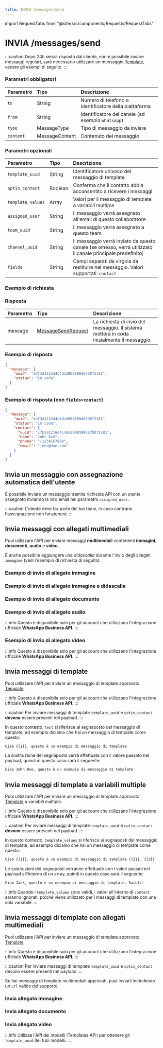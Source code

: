 ```yaml
---
title: INVIA /messages/send
---
```


import RequestTabs from "@site/src/components/Requests/RequestTabs"

# INVIA /messages/send

:::caution
Dopo 24h senza risposta dal cliente, non è possibile inviare messaggi regolari, sarà necessario utilizzare un messaggio [Template](#send-template-messages), vedere gli esempi di seguito.
:::

### Parametri obbligatori

| Parametro | Tipo           | Descrizione                          |
| :-------- | :------------- | :----------------------------------- |
| `to`      | String         | Numero di telefono o identificatore della piattaforma |
| `from`    | String         | Identificatore del canale (ad esempio `whatsapp`) |
| `type`    | MessageType    | Tipo di messaggio da inviare           |
| `content` | MessageContent | Contenuto del messaggio               |

### Parametri opzionali

| Parametro         | Tipo    | Descrizione                                                                                     |
| :---------------- | :------ | :---------------------------------------------------------------------------------------------- |
| `template_uuid`   | String  | Identificatore univoco del messaggio di template                                                       |
| `optin_contact`   | Boolean | Conferma che il contatto abbia acconsentito a ricevere i messaggi                               |
| `template_values` | Array   | Valori per il messaggio di template a variabili multiple                                                      |
| `assigned_user`   | String  | Il messaggio verrà assegnato all'email di questo collaboratore                                           |
| `team_uuid`       | String  | Il messaggio verrà assegnato a questo team                                                           |
| `channel_uuid`    | String  | Il messaggio verrà inviato da questo canale (se omesso, verrà utilizzato il canale principale predefinito) |
| `fields`          | String  | Campi separati da virgola da restituire nel messaggio. Valori supportati: `contact`               |

### Esempio di richiesta

<RequestTabs endpoint='messages_api' request="post_messages"/>

### Risposta

| Parametro | Tipo                                                                   | Descrizione                                                              |
| :-------- | :--------------------------------------------------------------------- | :----------------------------------------------------------------------- |
| message   | [MessageSendRequest](/api/reference/object_types/message_send_request) | La richiesta di invio del messaggio. Il sistema metterà in coda inizialmente il messaggio. |

### Esempio di risposta

```json title=response.json
{
  "message": {
    "uuid": "adf3d1216d4c4dcd908199d6700f2381",
    "status": "in coda"
  }
}
```

### Esempio di risposta (con `fields=contact`)

```json title=response.json
{
  "message": {
    "uuid": "adf3d1216d4c4dcd908199d6700f2381",
    "status": "in coda",
    "contact": {
      "uuid": "c7b3d1216d4c4dcd908199d6700f2381",
      "name": "John Doe",
      "phone": "+1234567890",
      "email": "john@doe.com"
    }
  }
}
```

## Invia un messaggio con assegnazione automatica dell'utente

È possibile inviare un messaggio tramite richiesta API con un utente assegnato inviando la loro email nel parametro `assigned_user`.

:::caution
L'utente deve far parte del tuo team, in caso contrario l'assegnazione non funzionerà.
:::

<RequestTabs endpoint='messages_api' request="post_messages_with_user_assignment"/>

## Invia messaggi con allegati multimediali

Puoi utilizzare l'API per inviare messaggi **multimediali** contenenti **immagini**, **documenti**, **audio** e **video**.

È anche possibile aggiungere una _didascalia_ durante l'invio degli allegati `immagine` (vedi l'esempio di richiesta di seguito).

### Esempio di invio di allegato immagine

<RequestTabs endpoint='messages_api' request="post_messages_image"/>

### Esempio di invio di allegato immagine e didascalia

<RequestTabs endpoint='messages_api' request="post_messages_image_caption"/>

### Esempio di invio di allegato documento

<RequestTabs endpoint='messages_api' request="post_messages_document"/>

### Esempio di invio di allegato audio

:::info
Questo è disponibile solo per gli account che utilizzano l'integrazione ufficiale **WhatsApp Business API**.
:::

<RequestTabs endpoint='messages_api' request="post_messages_audio"/>

### Esempio di invio di allegato video

:::info
Questo è disponibile solo per gli account che utilizzano l'integrazione ufficiale **WhatsApp Business API**.
:::

<RequestTabs endpoint='messages_api' request="post_messages_video"/>

## Invia messaggi di template

Puoi utilizzare l'API per inviare un messaggio di template approvato [Template](/api/reference/object_types/template).

:::info
Questo è disponibile solo per gli account che utilizzano l'integrazione ufficiale **WhatsApp Business API**.
:::

:::caution
Per inviare messaggi di template `template_uuid` e `optin_contact` **devono** essere presenti nel payload.
:::

<RequestTabs endpoint='messages_api' request="post_messages_template"/>

In questo contesto, `text` si riferisce al segnaposto del messaggio di template, ad esempio diciamo che hai un messaggio di template come questo:

```bash title=template_example
Ciao {{1}}, questo è un esempio di messaggio di template
```

La sostituzione del segnaposto verrà effettuata con il valore passato nel payload, quindi in questo caso sarà il seguente:

```bash title=template_example
Ciao John Doe, questo è un esempio di messaggio di template
```

## Invia messaggi di template a variabili multiple

Puoi utilizzare l'API per inviare un messaggio di template approvato [Template](/api/reference/object_types/template) a variabili multiple.

:::info
Questo è disponibile solo per gli account che utilizzano l'integrazione ufficiale **WhatsApp Business API**.
:::

:::caution
Per inviare messaggi di template `template_uuid` e `optin_contact` **devono** essere presenti nel payload.
:::

<RequestTabs endpoint='messages_api' request="post_multi_variable_messages_template"/>

In questo contesto, `template_values` si riferisce ai segnaposti del messaggio di template, ad esempio diciamo che hai un messaggio di template come questo:

```bash title=template_example
Ciao {{1}}, questo è un esempio di messaggio di template {{2}}. {{3}}!
```

Le sostituzioni dei segnaposti verranno effettuate con i valori passati nel payload all'interno di un array, quindi in questo caso sarà il seguente:

```bash title=template_example
Ciao Jack, questo è un esempio di messaggio di template. Saluti!
```

:::info
Quando i `template_values` sono validi, i valori all'interno di `content` saranno ignorati, poiché viene utilizzato per i messaggi di template con una sola variabile.
:::

## Invia messaggi di template con allegati multimediali

Puoi utilizzare l'API per inviare un messaggio di template approvato [Template](/api/reference/object_types/template)

:::info
Questo è disponibile solo per gli account che utilizzano l'integrazione ufficiale **WhatsApp Business API**.
:::

:::caution
Per inviare messaggi di template `template_uuid` e `optin_contact` devono essere presenti nel payload.
:::

Se hai messaggi di template multimediali approvati, puoi inviarli includendo un `url` valido del supporto

### Invia allegato immagine

<RequestTabs endpoint='messages_api' request="post_messages_template_image"/>

### Invia allegato documento

<RequestTabs endpoint='messages_api' request="post_messages_template_document"/>

### Invia allegato video

<RequestTabs endpoint='messages_api' request="post_messages_template_video"/>

:::info
Utilizza l'API dei modelli (Templates API) per ottenere gli `template_uuid` dei tuoi modelli.
:::